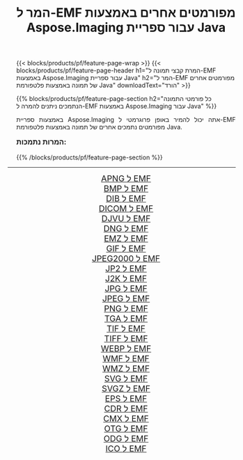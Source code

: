 ﻿---
title: המר ל-EMF מפורמטים אחרים באמצעות Aspose.Imaging עבור ספריית Java 
weight: 3920
url: /he/java/conversion/to/emf/ 
lang: he
langdirlevel: 2
locales: zh-hans,ja,it,ru,de,es,fr,nl,id,lt,pl,pt,vi,tr,ko,zh-hant,ar,hi,th,sv,cs,uk,he
description: באמצעות Aspose.Imaging ניתן להמיר ל-EMF מפורמטים אחרים באמצעות Java
---

{{< blocks/products/pf/feature-page-wrap >}}
{{< blocks/products/pf/feature-page-header h1="המרת קבצי תמונה ל-EMF באמצעות Aspose.Imaging עבור ספריית Java" h2="המר ל-EMF מפורמטים אחרים של תמונה באמצעות פלטפורמת Java" downloadText="הורד" >}}


{{% blocks/products/pf/feature-page-section  h2="כל פורמטי התמונה הנתמכים ניתנים להמרה ל-EMF באמצעות Aspose.Imaging עבור Java" %}}
<p align=justify>באמצעות ספריית Aspose.Imaging אתה יכול להמיר באופן פרוגרמטי ל-EMF מפורמטים נתמכים אחרים של תמונה באמצעות פלטפורמת Java.</p>
<h3 style="margin-top:16px;">
המרות נתמכות:
</h3>
{{% /blocks/products/pf/feature-page-section %}}
<div class="container-fluid productfamilypage bg-gray">
    <div class="convertypes bg-gray agp-content section">
        <div class="container">
		<hr style="margin-left:-20px;"/>
		<div class="row other-converters" style="gap: 10px;font-size: 19px;text-align:center;">
		    <div class='col-md-3 other-converter remove-lp remove-rp'><a href="/imaging/he/java/conversion/apng-to-emf/" style="padding:15px;">APNG ל EMF</a></div>
<div class='col-md-3 other-converter remove-lp remove-rp'><a href="/imaging/he/java/conversion/bmp-to-emf/" style="padding:15px;">BMP ל EMF</a></div>
<div class='col-md-3 other-converter remove-lp remove-rp'><a href="/imaging/he/java/conversion/dib-to-emf/" style="padding:15px;">DIB ל EMF</a></div>
<div class='col-md-3 other-converter remove-lp remove-rp'><a href="/imaging/he/java/conversion/dicom-to-emf/" style="padding:15px;">DICOM ל EMF</a></div>
<div class='col-md-3 other-converter remove-lp remove-rp'><a href="/imaging/he/java/conversion/djvu-to-emf/" style="padding:15px;">DJVU ל EMF</a></div>
<div class='col-md-3 other-converter remove-lp remove-rp'><a href="/imaging/he/java/conversion/dng-to-emf/" style="padding:15px;">DNG ל EMF</a></div>
<div class='col-md-3 other-converter remove-lp remove-rp'><a href="/imaging/he/java/conversion/emz-to-emf/" style="padding:15px;">EMZ ל EMF</a></div>
<div class='col-md-3 other-converter remove-lp remove-rp'><a href="/imaging/he/java/conversion/gif-to-emf/" style="padding:15px;">GIF ל EMF</a></div>
<div class='col-md-3 other-converter remove-lp remove-rp'><a href="/imaging/he/java/conversion/jpeg2000-to-emf/" style="padding:15px;">JPEG2000 ל EMF</a></div>
<div class='col-md-3 other-converter remove-lp remove-rp'><a href="/imaging/he/java/conversion/jp2-to-emf/" style="padding:15px;">JP2 ל EMF</a></div>
<div class='col-md-3 other-converter remove-lp remove-rp'><a href="/imaging/he/java/conversion/j2k-to-emf/" style="padding:15px;">J2K ל EMF</a></div>
<div class='col-md-3 other-converter remove-lp remove-rp'><a href="/imaging/he/java/conversion/jpg-to-emf/" style="padding:15px;">JPG ל EMF</a></div>
<div class='col-md-3 other-converter remove-lp remove-rp'><a href="/imaging/he/java/conversion/jpeg-to-emf/" style="padding:15px;">JPEG ל EMF</a></div>
<div class='col-md-3 other-converter remove-lp remove-rp'><a href="/imaging/he/java/conversion/png-to-emf/" style="padding:15px;">PNG ל EMF</a></div>
<div class='col-md-3 other-converter remove-lp remove-rp'><a href="/imaging/he/java/conversion/tga-to-emf/" style="padding:15px;">TGA ל EMF</a></div>
<div class='col-md-3 other-converter remove-lp remove-rp'><a href="/imaging/he/java/conversion/tif-to-emf/" style="padding:15px;">TIF ל EMF</a></div>
<div class='col-md-3 other-converter remove-lp remove-rp'><a href="/imaging/he/java/conversion/tiff-to-emf/" style="padding:15px;">TIFF ל EMF</a></div>
<div class='col-md-3 other-converter remove-lp remove-rp'><a href="/imaging/he/java/conversion/webp-to-emf/" style="padding:15px;">WEBP ל EMF</a></div>
<div class='col-md-3 other-converter remove-lp remove-rp'><a href="/imaging/he/java/conversion/wmf-to-emf/" style="padding:15px;">WMF ל EMF</a></div>
<div class='col-md-3 other-converter remove-lp remove-rp'><a href="/imaging/he/java/conversion/wmz-to-emf/" style="padding:15px;">WMZ ל EMF</a></div>
<div class='col-md-3 other-converter remove-lp remove-rp'><a href="/imaging/he/java/conversion/svg-to-emf/" style="padding:15px;">SVG ל EMF</a></div>
<div class='col-md-3 other-converter remove-lp remove-rp'><a href="/imaging/he/java/conversion/svgz-to-emf/" style="padding:15px;">SVGZ ל EMF</a></div>
<div class='col-md-3 other-converter remove-lp remove-rp'><a href="/imaging/he/java/conversion/eps-to-emf/" style="padding:15px;">EPS ל EMF</a></div>
<div class='col-md-3 other-converter remove-lp remove-rp'><a href="/imaging/he/java/conversion/cdr-to-emf/" style="padding:15px;">CDR ל EMF</a></div>
<div class='col-md-3 other-converter remove-lp remove-rp'><a href="/imaging/he/java/conversion/cmx-to-emf/" style="padding:15px;">CMX ל EMF</a></div>
<div class='col-md-3 other-converter remove-lp remove-rp'><a href="/imaging/he/java/conversion/otg-to-emf/" style="padding:15px;">OTG ל EMF</a></div>
<div class='col-md-3 other-converter remove-lp remove-rp'><a href="/imaging/he/java/conversion/odg-to-emf/" style="padding:15px;">ODG ל EMF</a></div>
<div class='col-md-3 other-converter remove-lp remove-rp'><a href="/imaging/he/java/conversion/ico-to-emf/" style="padding:15px;">ICO ל EMF</a></div>
                </div>
        </div>
    </div>
</div>
<br/>

